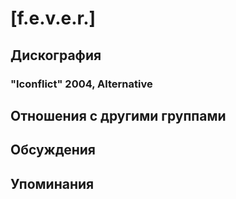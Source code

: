 # [f.e.v.e.r.]



## Дискография

### "Iconflict" 2004, Alternative




## Отношения с другими группами


## Обсуждения


## Упоминания

